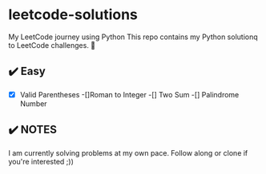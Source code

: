 # leetcode-solutions
My LeetCode journey using Python
This repo contains my Python solutionq to LeetCode challenges. 🧠
## ✔️ Easy
-[x] Valid Parentheses
-[]Roman to Integer
-[] Two Sum
-[] Palindrome Number

## ✔️ NOTES
I am currently solving problems at my own pace. Follow along or clone if you're interested ;))

